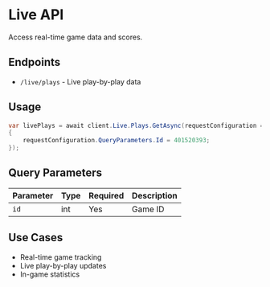 # Live API

Access real-time game data and scores.

## Endpoints

- `/live/plays` - Live play-by-play data

## Usage

```csharp
var livePlays = await client.Live.Plays.GetAsync(requestConfiguration =>
{
    requestConfiguration.QueryParameters.Id = 401520393;
});
```

## Query Parameters

| Parameter | Type | Required | Description |
|-----------|------|----------|-------------|
| `id` | int | Yes | Game ID |

## Use Cases

- Real-time game tracking
- Live play-by-play updates
- In-game statistics